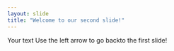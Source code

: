 ```yaml
---
layout: slide
title: "Welcome to our second slide!"
---
```

Your text
Use the left arrow to go backto the first slide!